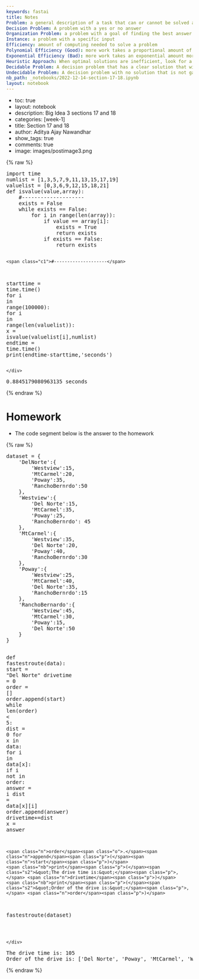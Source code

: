 ```yaml
---
keywords: fastai
title: Notes
Problem: a general description of a task that can or cannot be solved algorithmically
Decision Problem: A problem with a yes or no answer
Organization Problem: a problem with a goal of finding the best answer
Instance: a problem with a specific input
Efficiency: amount of computing needed to solve a problem
Polynomial Efficiency (Good): more work takes a proportional amount of time (1 job is +2 time)
Exponential Efficiency (Bad): more work takes an exponential amount more time (1 job is 2x time)
Heuristic Approach: When optimal solutions are inefficient, look for a possibly optimal solution that is more efficient
Decidable Problem: A decision problem that has a clear solution that will always make a correct output
Undecidable Problem: A decision problem with no solution that is not gaurenteed to produce the correct output
nb_path: _notebooks/2022-12-14-section-17-18.ipynb
layout: notebook
---
```


<!--
#################################################
### THIS FILE WAS AUTOGENERATED! DO NOT EDIT! ###
#################################################
# file to edit: _notebooks/2022-12-14-section-17-18.ipynb
-->

<div class="container" id="notebook-container">
        
<div class="cell border-box-sizing text_cell rendered"><div class="inner_cell">
<div class="text_cell_render border-box-sizing rendered_html">
<ul>
<li>toc: true</li>
<li>layout: notebook</li>
<li>description: Big Idea 3 sections 17 and 18</li>
<li>categories: [week-1]</li>
<li>title: Section 17 and 18</li>
<li>author: Aditya Ajay Nawandhar</li>
<li>show_tags: true</li>
<li>comments: true</li>
<li>image: images/postimage3.png</li>
</ul>

</div>
</div>
</div>
    {% raw %}
    
<div class="cell border-box-sizing code_cell rendered">
<div class="input">

<div class="inner_cell">
    <div class="input_area">
<div class=" highlight hl-ipython3"><pre><span></span><span class="kn">import</span> <span class="nn">time</span>
<span class="n">numlist</span> <span class="o">=</span> <span class="p">[</span><span class="mi">1</span><span class="p">,</span><span class="mi">3</span><span class="p">,</span><span class="mi">5</span><span class="p">,</span><span class="mi">7</span><span class="p">,</span><span class="mi">9</span><span class="p">,</span><span class="mi">11</span><span class="p">,</span><span class="mi">13</span><span class="p">,</span><span class="mi">15</span><span class="p">,</span><span class="mi">17</span><span class="p">,</span><span class="mi">19</span><span class="p">]</span>
<span class="n">valuelist</span> <span class="o">=</span> <span class="p">[</span><span class="mi">0</span><span class="p">,</span><span class="mi">3</span><span class="p">,</span><span class="mi">6</span><span class="p">,</span><span class="mi">9</span><span class="p">,</span><span class="mi">12</span><span class="p">,</span><span class="mi">15</span><span class="p">,</span><span class="mi">18</span><span class="p">,</span><span class="mi">21</span><span class="p">]</span>
<span class="k">def</span> <span class="nf">isvalue</span><span class="p">(</span><span class="n">value</span><span class="p">,</span><span class="n">array</span><span class="p">):</span>
    <span class="c1">#--------------------</span>
    <span class="n">exists</span> <span class="o">=</span> <span class="kc">False</span>
    <span class="k">while</span> <span class="n">exists</span> <span class="o">==</span> <span class="kc">False</span><span class="p">:</span>
        <span class="k">for</span> <span class="n">i</span> <span class="ow">in</span> <span class="nb">range</span><span class="p">(</span><span class="nb">len</span><span class="p">(</span><span class="n">array</span><span class="p">)):</span>
            <span class="k">if</span> <span class="n">value</span> <span class="o">==</span> <span class="n">array</span><span class="p">[</span><span class="n">i</span><span class="p">]:</span>
                <span class="n">exists</span> <span class="o">=</span> <span class="kc">True</span>
                <span class="k">return</span> <span class="n">exists</span>
            <span class="k">if</span> <span class="n">exists</span> <span class="o">==</span> <span class="kc">False</span><span class="p">:</span>
                <span class="k">return</span> <span class="n">exists</span>
    
    <span class="c1">#--------------------</span>
<span class="n">starttime</span> <span class="o">=</span> <span class="n">time</span><span class="o">.</span><span class="n">time</span><span class="p">()</span>
<span class="k">for</span> <span class="n">i</span> <span class="ow">in</span> <span class="nb">range</span><span class="p">(</span><span class="mi">100000</span><span class="p">):</span>
    <span class="k">for</span> <span class="n">i</span> <span class="ow">in</span> <span class="nb">range</span><span class="p">(</span><span class="nb">len</span><span class="p">(</span><span class="n">valuelist</span><span class="p">)):</span>
        <span class="n">x</span> <span class="o">=</span> <span class="n">isvalue</span><span class="p">(</span><span class="n">valuelist</span><span class="p">[</span><span class="n">i</span><span class="p">],</span><span class="n">numlist</span><span class="p">)</span>
<span class="n">endtime</span> <span class="o">=</span> <span class="n">time</span><span class="o">.</span><span class="n">time</span><span class="p">()</span>
<span class="nb">print</span><span class="p">(</span><span class="n">endtime</span><span class="o">-</span><span class="n">starttime</span><span class="p">,</span><span class="s1">&#39;seconds&#39;</span><span class="p">)</span>
</pre></div>

    </div>
</div>
</div>

<div class="output_wrapper">
<div class="output">

<div class="output_area">

<div class="output_subarea output_stream output_stdout output_text">
<pre>0.8845179080963135 seconds
</pre>
</div>
</div>

</div>
</div>

</div>
    {% endraw %}

<div class="cell border-box-sizing text_cell rendered"><div class="inner_cell">
<div class="text_cell_render border-box-sizing rendered_html">
<h1 id="Homework">Homework<a class="anchor-link" href="#Homework"> </a></h1><ul>
<li>The code segment below is the answer to the homework</li>
</ul>

</div>
</div>
</div>
    {% raw %}
    
<div class="cell border-box-sizing code_cell rendered">
<div class="input">

<div class="inner_cell">
    <div class="input_area">
<div class=" highlight hl-ipython3"><pre><span></span><span class="n">dataset</span> <span class="o">=</span> <span class="p">{</span>
    <span class="s1">&#39;DelNorte&#39;</span><span class="p">:{</span>
        <span class="s1">&#39;Westview&#39;</span><span class="p">:</span><span class="mi">15</span><span class="p">,</span>
        <span class="s1">&#39;MtCarmel&#39;</span><span class="p">:</span><span class="mi">20</span><span class="p">,</span>
        <span class="s1">&#39;Poway&#39;</span><span class="p">:</span><span class="mi">35</span><span class="p">,</span>
        <span class="s1">&#39;RanchoBernrdo&#39;</span><span class="p">:</span><span class="mi">50</span>
    <span class="p">},</span>
    <span class="s1">&#39;Westview&#39;</span><span class="p">:{</span>
        <span class="s1">&#39;Del Norte&#39;</span><span class="p">:</span><span class="mi">15</span><span class="p">,</span>
        <span class="s1">&#39;MtCarmel&#39;</span><span class="p">:</span><span class="mi">35</span><span class="p">,</span>
        <span class="s1">&#39;Poway&#39;</span><span class="p">:</span><span class="mi">25</span><span class="p">,</span>
        <span class="s1">&#39;RanchoBernrdo&#39;</span><span class="p">:</span> <span class="mi">45</span>
    <span class="p">},</span>
    <span class="s1">&#39;MtCarmel&#39;</span><span class="p">:{</span>
        <span class="s1">&#39;Westview&#39;</span><span class="p">:</span><span class="mi">35</span><span class="p">,</span>
        <span class="s1">&#39;Del Norte&#39;</span><span class="p">:</span><span class="mi">20</span><span class="p">,</span>
        <span class="s1">&#39;Poway&#39;</span><span class="p">:</span><span class="mi">40</span><span class="p">,</span>
        <span class="s1">&#39;RanchoBernrdo&#39;</span><span class="p">:</span><span class="mi">30</span>
    <span class="p">},</span>
    <span class="s1">&#39;Poway&#39;</span><span class="p">:{</span>
        <span class="s1">&#39;Westview&#39;</span><span class="p">:</span><span class="mi">25</span><span class="p">,</span>
        <span class="s1">&#39;MtCarmel&#39;</span><span class="p">:</span><span class="mi">40</span><span class="p">,</span>
        <span class="s1">&#39;Del Norte&#39;</span><span class="p">:</span><span class="mi">35</span><span class="p">,</span>
        <span class="s1">&#39;RanchoBernrdo&#39;</span><span class="p">:</span><span class="mi">15</span>
    <span class="p">},</span>
    <span class="s1">&#39;RanchoBernardo&#39;</span><span class="p">:{</span>
        <span class="s1">&#39;Westview&#39;</span><span class="p">:</span><span class="mi">45</span><span class="p">,</span>
        <span class="s1">&#39;MtCarmel&#39;</span><span class="p">:</span><span class="mi">30</span><span class="p">,</span>
        <span class="s1">&#39;Poway&#39;</span><span class="p">:</span><span class="mi">15</span><span class="p">,</span>
        <span class="s1">&#39;Del Norte&#39;</span><span class="p">:</span><span class="mi">50</span>
    <span class="p">}</span>
<span class="p">}</span>


<span class="k">def</span> <span class="nf">fastestroute</span><span class="p">(</span><span class="n">data</span><span class="p">):</span>
    <span class="n">start</span> <span class="o">=</span> <span class="s2">&quot;Del Norte&quot;</span>
    <span class="n">drivetime</span> <span class="o">=</span> <span class="mi">0</span>
    <span class="n">order</span> <span class="o">=</span> <span class="p">[]</span>
    <span class="n">order</span><span class="o">.</span><span class="n">append</span><span class="p">(</span><span class="n">start</span><span class="p">)</span>
    <span class="k">while</span> <span class="nb">len</span><span class="p">(</span><span class="n">order</span><span class="p">)</span> <span class="o">&lt;</span> <span class="mi">5</span><span class="p">:</span>
        <span class="n">dist</span> <span class="o">=</span> <span class="mi">0</span>
        <span class="k">for</span> <span class="n">x</span> <span class="ow">in</span> <span class="n">data</span><span class="p">:</span>
            <span class="k">for</span> <span class="n">i</span> <span class="ow">in</span> <span class="n">data</span><span class="p">[</span><span class="n">x</span><span class="p">]:</span>
                <span class="k">if</span> <span class="n">i</span> <span class="ow">not</span> <span class="ow">in</span> <span class="n">order</span><span class="p">:</span>
                    <span class="n">answer</span> <span class="o">=</span> <span class="n">i</span>
                    <span class="n">dist</span> <span class="o">=</span> <span class="n">data</span><span class="p">[</span><span class="n">x</span><span class="p">][</span><span class="n">i</span><span class="p">]</span>
        <span class="n">order</span><span class="o">.</span><span class="n">append</span><span class="p">(</span><span class="n">answer</span><span class="p">)</span>
        <span class="n">drivetime</span><span class="o">+=</span><span class="n">dist</span>
        <span class="n">x</span> <span class="o">=</span> <span class="n">answer</span>
    
    
    <span class="n">order</span><span class="o">.</span><span class="n">append</span><span class="p">(</span><span class="n">start</span><span class="p">)</span>
    <span class="nb">print</span><span class="p">(</span><span class="s2">&quot;The drive time is:&quot;</span><span class="p">,</span> <span class="n">drivetime</span><span class="p">)</span>
    <span class="nb">print</span><span class="p">(</span><span class="s2">&quot;Order of the drive is:&quot;</span><span class="p">,</span> <span class="n">order</span><span class="p">)</span>



<span class="n">fastestroute</span><span class="p">(</span><span class="n">dataset</span><span class="p">)</span>
        
</pre></div>

    </div>
</div>
</div>

<div class="output_wrapper">
<div class="output">

<div class="output_area">

<div class="output_subarea output_stream output_stdout output_text">
<pre>The drive time is: 105
Order of the drive is: [&#39;Del Norte&#39;, &#39;Poway&#39;, &#39;MtCarmel&#39;, &#39;Westview&#39;, &#39;RanchoBernrdo&#39;, &#39;Del Norte&#39;]
</pre>
</div>
</div>

</div>
</div>

</div>
    {% endraw %}

</div>
 

